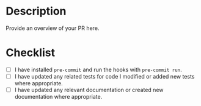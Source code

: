 # Description

Provide an overview of your PR here.

# Checklist

- [ ] I have installed `pre-commit` and run the hooks with `pre-commit run`.
- [ ] I have updated any related tests for code I modified or added new tests where appropriate.
- [ ] I have updated any relevant documentation or created new documentation where appropriate.
